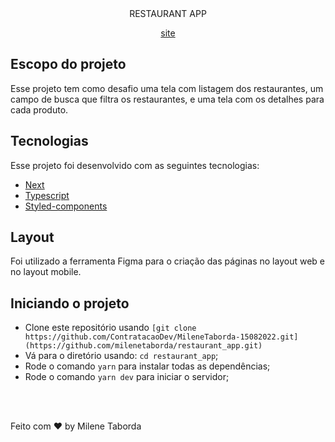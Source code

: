 
<div align="center">
  RESTAURANT APP 
  
  [site](https://main.d2r4yumkch0add.amplifyapp.com/)
</div>

##  Escopo do projeto

  Esse projeto tem como desafio uma tela com listagem dos restaurantes, um campo de busca que filtra os restaurantes,  e uma tela com os detalhes para cada produto.


## Tecnologias

Esse projeto foi desenvolvido com as seguintes tecnologias:

- [Next](https://nextjs.org/)
- [Typescript](https://www.typescriptlang.org/docs/)
- [Styled-components](https://styled-components.com/)


##  Layout

Foi utilizado a ferramenta Figma para o criação das páginas no layout web e no layout mobile.

##  Iniciando o projeto
- Clone este repositório usando `[git clone https://github.com/ContratacaoDev/MileneTaborda-15082022.git](https://github.com/milenetaborda/restaurant_app.git)`
- Vá para o diretório usando: `cd restaurant_app`;
- Rode o comando `yarn` para instalar todas as dependências;
- Rode o comando `yarn dev` para iniciar o servidor;

<br /><br />

Feito com ♥ by Milene Taborda
